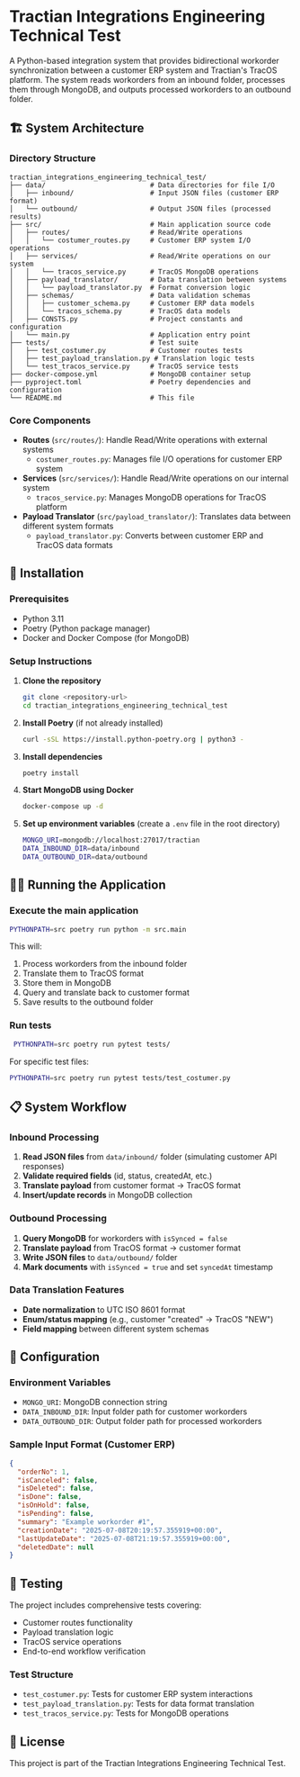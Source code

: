 # Tractian Integrations Engineering Technical Test

A Python-based integration system that provides bidirectional workorder synchronization between a customer ERP system and Tractian's TracOS platform. The system reads workorders from an inbound folder, processes them through MongoDB, and outputs processed workorders to an outbound folder.

## 🏗️ System Architecture

### Directory Structure

```
tractian_integrations_engineering_technical_test/
├── data/                          # Data directories for file I/O
│   ├── inbound/                   # Input JSON files (customer ERP format)
│   └── outbound/                  # Output JSON files (processed results)
├── src/                           # Main application source code
│   ├── routes/                    # Read/Write operations
│   │   └── costumer_routes.py     # Customer ERP system I/O operations
│   ├── services/                  # Read/Write operations on our system
│   │   └── tracos_service.py      # TracOS MongoDB operations
│   ├── payload_translator/        # Data translation between systems
│   │   └── payload_translator.py  # Format conversion logic
│   ├── schemas/                   # Data validation schemas
│   │   ├── customer_schema.py     # Customer ERP data models
│   │   └── tracos_schema.py       # TracOS data models
│   ├── CONSTS.py                  # Project constants and configuration
│   └── main.py                    # Application entry point
├── tests/                         # Test suite
│   ├── test_costumer.py           # Customer routes tests
│   ├── test_payload_translation.py # Translation logic tests
│   └── test_tracos_service.py     # TracOS service tests
├── docker-compose.yml             # MongoDB container setup
├── pyproject.toml                 # Poetry dependencies and configuration
└── README.md                      # This file
```

### Core Components

- **Routes** (`src/routes/`): Handle Read/Write operations with external systems
  - `costumer_routes.py`: Manages file I/O operations for customer ERP system
- **Services** (`src/services/`): Handle Read/Write operations on our internal system
  - `tracos_service.py`: Manages MongoDB operations for TracOS platform
- **Payload Translator** (`src/payload_translator/`): Translates data between different system formats
  - `payload_translator.py`: Converts between customer ERP and TracOS data formats

## 🚀 Installation

### Prerequisites

- Python 3.11
- Poetry (Python package manager)
- Docker and Docker Compose (for MongoDB)

### Setup Instructions

1. **Clone the repository**
   ```bash
   git clone <repository-url>
   cd tractian_integrations_engineering_technical_test
   ```

2. **Install Poetry** (if not already installed)
   ```bash
   curl -sSL https://install.python-poetry.org | python3 -
   ```

3. **Install dependencies**
   ```bash
   poetry install
   ```

4. **Start MongoDB using Docker**
   ```bash
   docker-compose up -d
   ```

5. **Set up environment variables** (create a `.env` file in the root directory)
   ```bash
   MONGO_URI=mongodb://localhost:27017/tractian
   DATA_INBOUND_DIR=data/inbound
   DATA_OUTBOUND_DIR=data/outbound
   ```

## 🏃‍♂️ Running the Application

### Execute the main application
```bash
PYTHONPATH=src poetry run python -m src.main
```

This will:
1. Process workorders from the inbound folder
2. Translate them to TracOS format
3. Store them in MongoDB
4. Query and translate back to customer format
5. Save results to the outbound folder

### Run tests
```bash
 PYTHONPATH=src poetry run pytest tests/
```



For specific test files:
```bash
PYTHONPATH=src poetry run pytest tests/test_costumer.py
```

## 📋 System Workflow

### Inbound Processing
1. **Read JSON files** from `data/inbound/` folder (simulating customer API responses)
2. **Validate required fields** (id, status, createdAt, etc.)
3. **Translate payload** from customer format → TracOS format
4. **Insert/update records** in MongoDB collection

### Outbound Processing
1. **Query MongoDB** for workorders with `isSynced = false`
2. **Translate payload** from TracOS format → customer format
3. **Write JSON files** to `data/outbound/` folder
4. **Mark documents** with `isSynced = true` and set `syncedAt` timestamp

### Data Translation Features
- **Date normalization** to UTC ISO 8601 format
- **Enum/status mapping** (e.g., customer "created" → TracOS "NEW")
- **Field mapping** between different system schemas

## 🔧 Configuration

### Environment Variables
- `MONGO_URI`: MongoDB connection string
- `DATA_INBOUND_DIR`: Input folder path for customer workorders
- `DATA_OUTBOUND_DIR`: Output folder path for processed workorders

### Sample Input Format (Customer ERP)
```json
{
  "orderNo": 1,
  "isCanceled": false,
  "isDeleted": false,
  "isDone": false,
  "isOnHold": false,
  "isPending": false,
  "summary": "Example workorder #1",
  "creationDate": "2025-07-08T20:19:57.355919+00:00",
  "lastUpdateDate": "2025-07-08T21:19:57.355919+00:00",
  "deletedDate": null
}
```



## 🧪 Testing

The project includes comprehensive tests covering:
- Customer routes functionality
- Payload translation logic
- TracOS service operations
- End-to-end workflow verification

### Test Structure
- `test_costumer.py`: Tests for customer ERP system interactions
- `test_payload_translation.py`: Tests for data format translation
- `test_tracos_service.py`: Tests for MongoDB operations



## 📄 License

This project is part of the Tractian Integrations Engineering Technical Test.
